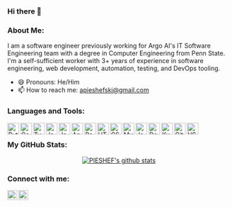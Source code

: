 ### Hi there 👋

<!--
**PIESHEF/PIESHEF** is a ✨ _special_ ✨ repository because its `README.md` (this file) appears on your GitHub profile.

Here are some ideas to get you started:

- 🔭 I’m currently working on ...
- 🌱 I’m currently learning ...
- 👯 I’m looking to collaborate on ...
- 🤔 I’m looking for help with ...
- 💬 Ask me about ...
- ⚡ Fun fact: ...
-->

### About Me:

I am a software engineer previously working for Argo AI's IT Software Engineering team with a degree in Computer Engineering from Penn State. I'm a self-sufficient worker with 3+ years of experience in software engineering, web development, automation, testing, and DevOps tooling.

- 😄 Pronouns: He/Him
- 📫 How to reach me: apieshefski@gmail.com

### Languages and Tools:

<img align="left" alt="Python" width="26px" src="https://cdn.jsdelivr.net/gh/devicons/devicon/icons/python/python-original.svg" />
<img align="left" alt="Golang" width="26px" src="https://cdn.jsdelivr.net/gh/devicons/devicon/icons/go/go-original.svg" />
<img align="left" alt="Typescript" width="26px" src="https://cdn.jsdelivr.net/gh/devicons/devicon/icons/typescript/typescript-plain.svg" />
<img align="left" alt="Javascript" width="26px" src="https://cdn.jsdelivr.net/gh/devicons/devicon/icons/javascript/javascript-plain.svg" />
<img align="left" alt="Java" width="26px" src="https://cdn.jsdelivr.net/gh/devicons/devicon/icons/java/java-original-wordmark.svg" />
<img align="left" alt="Angular" width="26px" src="https://cdn.jsdelivr.net/gh/devicons/devicon/icons/angularjs/angularjs-plain.svg" />
<img align="left" alt="React" width="26px" src="https://cdn.jsdelivr.net/gh/devicons/devicon/icons/react/react-original.svg" />
<img align="left" alt="HTML5" width="26px" src="https://cdn.jsdelivr.net/gh/devicons/devicon/icons/html5/html5-plain-wordmark.svg" />
<img align="left" alt="CSS" width="26px" src="https://cdn.jsdelivr.net/gh/devicons/devicon/icons/css3/css3-original-wordmark.svg" />
<img align="left" alt="MySQL" width="26px" src="https://cdn.jsdelivr.net/gh/devicons/devicon/icons/mysql/mysql-original-wordmark.svg" />
<img align="left" alt="Jenkins" width="26px" src="https://cdn.jsdelivr.net/gh/devicons/devicon/icons/jenkins/jenkins-original.svg" />
<img align="left" alt="Docker" width="26px" src="https://cdn.jsdelivr.net/gh/devicons/devicon/icons/docker/docker-original-wordmark.svg" />
<img align="left" alt="Kubernetes" width="26px" src="https://cdn.jsdelivr.net/gh/devicons/devicon/icons/kubernetes/kubernetes-plain.svg" />
<img align="left" alt="Git" width="26px" src="https://cdn.jsdelivr.net/gh/devicons/devicon/icons/git/git-original.svg" />
<img align="left" alt="VSCode" width="26px" src="https://cdn.jsdelivr.net/gh/devicons/devicon/icons/vscode/vscode-original.svg" />

<br />

### My GitHub Stats:

<p align="center">
  <a href="https://github.com/PIESHEF"><img src="https://github-readme-stats.vercel.app/api?username=PIESHEF&hide_border=true&show_icons=true&theme=nightowl" alt="PIESHEF's github stats"></a>
</p>

### Connect with me:

[<img align="left" alt="LinkedIn" width="22px" src="https://cdn.jsdelivr.net/npm/simple-icons@v3/icons/linkedin.svg" />][linkedin]
[<img align="left" alt="Instagram" width="22px" style="color: black" src="https://cdn.jsdelivr.net/npm/simple-icons@v3/icons/instagram.svg" />][instagram]

[linkedin]: https://www.linkedin.com/in/alex-pieshefski/
[instagram]: https://www.instagram.com/alex_pieshefski/
